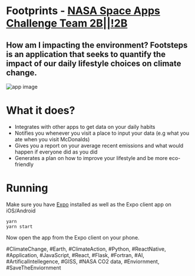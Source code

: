 # Footprints - [NASA Space Apps Challenge Team 2B||!2B](https://2019.spaceappschallenge.org/challenges/living-our-world/warming-planet-cool-ideas/teams/2b2b/project)

## How am I impacting the environment? Footsteps is an application that seeks to quantify the impact of our daily lifestyle choices on climate change.

![app image](https://sa-2019.s3.amazonaws.com/media/images/Footsteps_VHW0LGd.width-800.jpg)


# What it does?
* Integrates with other apps to get data on your daily habits
* Notifies you whenever you visit a place to input your data (e.g what you ate when you visit McDonalds)
* Gives you a report on your average recent emissions and what would happen if everyone did as you did
* Generates a plan on how to improve your lifestyle and be more eco-friendly

# Running

Make sure you have [Expo](https://docs.expo.io/versions/latest/workflow/expo-cli/) installed as well as the Expo client app on iOS/Android

```
yarn
yarn start
```

Now open the app from the Expo client on your phone.

#ClimateChange, #Earth, #ClimateAction, #Python, #ReactNative, #Application, #JavaScript, #React, #Flask, #Fortran, #AI, #ArtificalIntellegence, #GISS, #NASA CO2 data, #Enviornment, #SaveTheEnviornment 